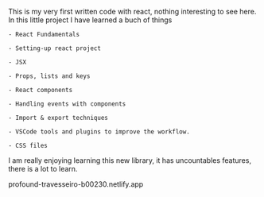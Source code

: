 This is my very first written code with react, nothing interesting to see here. In this little project I have learned a buch of things

    - React Fundamentals 
    
    - Setting-up react project
    
    - JSX
    
    - Props, lists and keys
    
    - React components
    
    - Handling events with components
    
    - Import & export techniques
    
    - VSCode tools and plugins to improve the workflow.
    
    - CSS files
    
I am really enjoying learning this new library, it has uncountables features, there is a lot to learn.

profound-travesseiro-b00230.netlify.app
